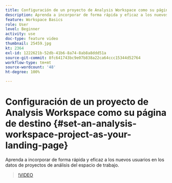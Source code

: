 ```yaml
---
title: Configuración de un proyecto de Analysis Workspace como su página de destino
description: Aprenda a incorporar de forma rápida y eficaz a los nuevos usuarios en los datos de proyectos de análisis del espacio de trabajo
feature: Workspace Basics
role: User
level: Beginner
activity: use
doc-type: feature video
thumbnail: 25459.jpg
kt: 2364
exl-id: 1222621b-52db-41b6-8a74-8ab8a8ddd51a
source-git-commit: 8fc641743bc9e07b838a22ca64ccc15344d52764
workflow-type: tm+mt
source-wordcount: '48'
ht-degree: 100%

---
```


# Configuración de un proyecto de Analysis Workspace como su página de destino {#set-an-analysis-workspace-project-as-your-landing-page}

Aprenda a incorporar de forma rápida y eficaz a los nuevos usuarios en los datos de proyectos de análisis del espacio de trabajo.

>[!VIDEO](https://video.tv.adobe.com/v/40289/?quality=12&learn=on&captions=spa)
